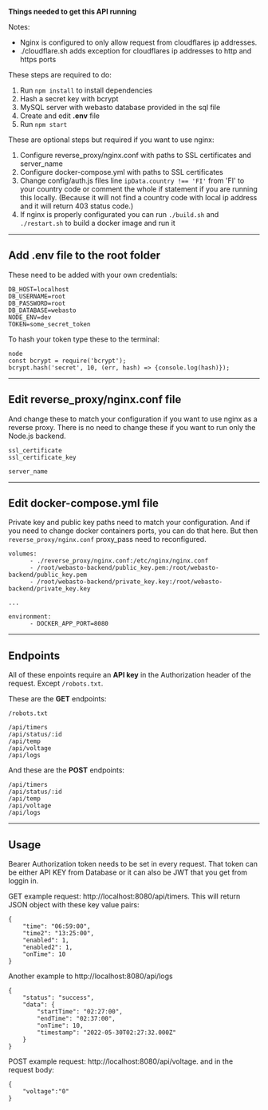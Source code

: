 **Things needed to get this API running**

Notes:
 - Nginx is configured to only allow request from cloudflares ip addresses.
 - ./cloudflare.sh adds exception for cloudflares ip addresses to http and https ports

These steps are required to do:
1. Run `npm install` to install dependencies
2. Hash a secret key with bcrypt
3. MySQL server with webasto database provided in the sql file
4. Create and edit **.env** file
5. Run `npm start`

These are optional steps but required if you want to use nginx:
1. Configure reverse_proxy/nginx.conf with paths to SSL certificates and server_name
2. Configure docker-compose.yml with paths to SSL certificates 
3. Change config/auth.js files line `ipData.country !== 'FI'` from 'FI' to your country code or comment the whole if statement if you are running this locally. (Because it will not find a country code with local ip address and it will return 403 status code.)
4. If nginx is properly configurated you can run `./build.sh` and `./restart.sh` to build a docker image and run it
   
---

## Add **.env** file to the root folder

These need to be added with your own credentials:

```
DB_HOST=localhost
DB_USERNAME=root
DB_PASSWORD=root
DB_DATABASE=webasto
NODE_ENV=dev
TOKEN=some_secret_token
```
To hash your token type these to the terminal:
```
node
const bcrypt = require('bcrypt');
bcrypt.hash('secret', 10, (err, hash) => {console.log(hash)});
```

---

## Edit reverse_proxy/nginx.conf file
And change these to match your configuration if you want to use nginx as a reverse proxy. There is no need to change these if you want to run only the Node.js backend.

```
ssl_certificate
ssl_certificate_key

server_name
```
---

## Edit docker-compose.yml file

Private key and public key paths need to match your configuration. And if you need to change docker containers ports, you can do that here. But then `reverse_proxy/nginx.conf` proxy_pass need to reconfigured.
```
volumes:
      - ./reverse_proxy/nginx.conf:/etc/nginx/nginx.conf
      - /root/webasto-backend/public_key.pem:/root/webasto-backend/public_key.pem
      - /root/webasto-backend/private_key.key:/root/webasto-backend/private_key.key
	  
...

environment:
      - DOCKER_APP_PORT=8080
```

---

## Endpoints

All of these enpoints require an **API key** in the Authorization header of the request. Except `/robots.txt`.

These are the **GET** endpoints:

```
/robots.txt

/api/timers
/api/status/:id
/api/temp
/api/voltage
/api/logs
```
And these are the **POST** endpoints:
```
/api/timers
/api/status/:id
/api/temp
/api/voltage
/api/logs
```
---
## Usage

Bearer Authorization token needs to be set in every request. That token can be either API KEY from Database or it can also be JWT that you get from loggin in.

GET example request: http://localhost:8080/api/timers.
This will return JSON object with these key value pairs:
```
{
	"time": "06:59:00",
	"time2": "13:25:00",
	"enabled": 1,
	"enabled2": 1,
	"onTime": 10
}
```
Another example to http://localhost:8080/api/logs
```
{
	"status": "success",
	"data": {
		"startTime": "02:27:00",
		"endTime": "02:37:00",
		"onTime": 10,
		"timestamp": "2022-05-30T02:27:32.000Z"
	}
}
```

POST example request: http://localhost:8080/api/voltage.
and in the request body:

```
{
	"voltage":"0"
}
```
